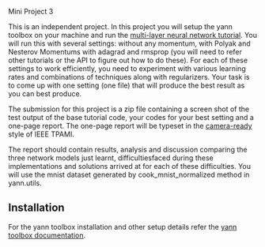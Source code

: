 
Mini Project 3

This is an independent project.  In this project you will setup the yann toolbox on your machine
and run the
[multi-layer neural network tutorial](http://yann.readthedocs.io/en/master/pantry/tutorials/mlp.html).
You will run this with several settings: without any momentum, with Polyak and Nesterov Momentums
with adagrad and rmsprop (you will need to refer other tutorials or the API to figure out how 
to do these). For each of these settings to work efficiently, you need to experiment with various
learning rates and combinations of techniques along with regularizers. Your task is to come up with 
one setting (one file) that will produce the best result as you can best produce.

The submission for this project is a zip file containing a screen shot of the test output of the
base tutorial code, your codes for your best setting and a one-page report. The one-page report will
be typeset in the [camera-ready](https://www.computer.org/web/tpami/author)
style of IEEE TPAMI.

The report should contain results, analysis and discussion comparing the three network models 
just learnt, difficultiesfaced during these implementations and solutions arrived at for each of 
these difficulties. You will use the mnist dataset generated by cook_mnist_normalized method in 
yann.utils.


Installation
------------

For the yann toolbox installation and other setup details refer the 
[yann toolbox documentation](http://www.yann.network).
